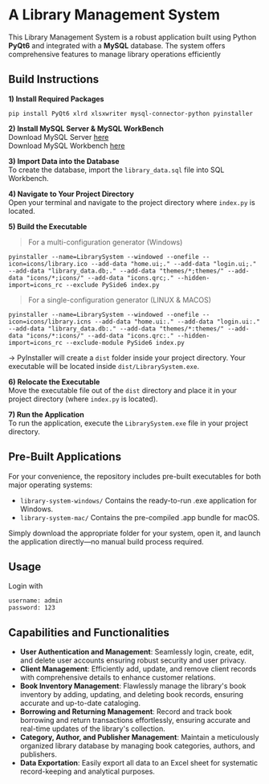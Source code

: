 # A Library Management System
This Library Management System is a robust application built using Python **PyQt6** and integrated with a **MySQL** database. The system offers comprehensive features to manage library operations efficiently

## Build Instructions
**1) Install Required Packages**  
```
pip install PyQt6 xlrd xlsxwriter mysql-connector-python pyinstaller
```
**2) Install MySQL Server & MySQL WorkBench**  
Download MySQL Server [here](https://dev.mysql.com/downloads/mysql/)  
Download MySQL Workbench [here](https://www.mysql.com/products/workbench/)  

**3) Import Data into the Database**  
To create the database, import the `library_data.sql` file into SQL Workbench.  

**4) Navigate to Your Project Directory**  
Open your terminal and navigate to the project directory where `index.py` is located.  

**5) Build the Executable**  
> For a multi-configuration generator (Windows)
```
pyinstaller --name=LibrarySystem --windowed --onefile --icon=icons/library.ico --add-data "home.ui;." --add-data "login.ui;." --add-data "library_data.db;." --add-data "themes/*;themes/" --add-data "icons/*;icons/" --add-data "icons.qrc;." --hidden-import=icons_rc --exclude PySide6 index.py
```
> For a single-configuration generator (LINUX & MACOS) 
```
pyinstaller --name=LibrarySystem --windowed --onefile --icon=icons/library.icns --add-data "home.ui:." --add-data "login.ui:." --add-data "library_data.db:." --add-data "themes/*:themes/" --add-data "icons/*:icons/" --add-data "icons.qrc:." --hidden-import=icons_rc --exclude-module PySide6 index.py
```
→ PyInstaller will create a `dist` folder inside your project directory. Your executable will be located inside `dist/LibrarySystem.exe`.

**6) Relocate the Executable**  
 Move the executable file out of the `dist` directory and place it in your project directory (where `index.py` is located).

**7) Run the Application**  
 To run the application, execute the `LibrarySystem.exe` file in your project directory.  

## Pre-Built Applications
For your convenience, the repository includes pre-built executables for both major operating systems:  
- `library-system-windows/` Contains the ready-to-run .exe application for Windows.  
- `library-system-mac/`  Contains the pre-compiled .app bundle for macOS.  

Simply download the appropriate folder for your system, open it, and launch the application directly—no manual build process required.  

## Usage
Login with 
```
username: admin
password: 123
```

## Capabilities and Functionalities
- **User Authentication and Management**: Seamlessly login, create, edit, and delete user accounts ensuring robust security and user privacy.  
- **Client Management**: Efficiently add, update, and remove client records with comprehensive details to enhance customer relations.  
- **Book Inventory Management**: Flawlessly manage the library's book inventory by adding, updating, and deleting book records, ensuring accurate and up-to-date cataloging.  
- **Borrowing and Returning Management**: Record and track book borrowing and return transactions effortlessly, ensuring accurate and real-time updates of the library's collection.  
- **Category, Author, and Publisher Management**: Maintain a meticulously organized library database by managing book categories, authors, and publishers.  
- **Data Exportation**: Easily export all data to an Excel sheet for systematic record-keeping and analytical purposes.  